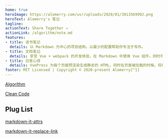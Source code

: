 ```yaml
---
home: true
heroImage: https://alomerry.com/usr/uploads/2020/01/3013569992.png
heroText: Alomerry's 笔记
tagline: 
actionText: Share Together →
actionLink: /algorithm/note.md
features:
- title: 读书笔记
  details: 以 Markdown 为中心的项目结构，以最少的配置帮助你专注于写作。
- title: 文档笔记
  details: 享受 Vue + webpack 的开发体验，在 Markdown 中使用 Vue 组件，同时可以使用 Vue 来开发自定义主题。
- title: 日常心得
  details: VuePress 为每个页面预渲染生成静态的 HTML，同时在页面被加载的时候，将作为 SPA 运行。
footer: MIT Licensed | Copyright © 2020-present Alomerry[^1]
---
```


[Algorithm](algorithm/note.md)

[Clean Code](./Clean%20Code/Note.md)

## Plug List

[markdown-it-attrs](https://www.npmjs.com/package/@gerhobbelt/markdown-it-attrs)

[markdown-it-replace-link](https://www.npmjs.com/package/markdown-it-replace-link)


[^1]: Alomerry